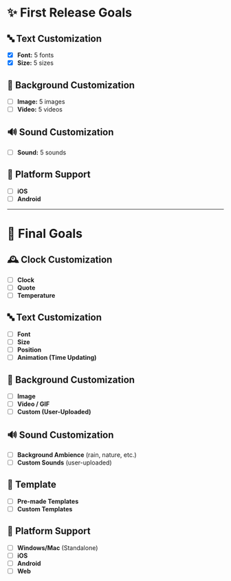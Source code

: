 # ✨ **First Release Goals**

## 🔤 **Text Customization**
- [X] **Font:** 5 fonts  
- [X] **Size:** 5 sizes  

## 🎨 **Background Customization**
- [ ] **Image:** 5 images  
- [ ] **Video:** 5 videos  

## 🔊 **Sound Customization**
- [ ] **Sound:** 5 sounds  

## 📱 **Platform Support**
- [ ] **iOS**  
- [ ] **Android**  
 _______________________________________
 
# 🏁 **Final Goals**

## 🕰️ **Clock Customization**  
- [ ] **Clock**  
- [ ] **Quote**  
- [ ] **Temperature**  

## 🔤 **Text Customization**  
- [ ] **Font**  
- [ ] **Size**  
- [ ] **Position**  
- [ ] **Animation (Time Updating)**  

## 🎨 **Background Customization**  
- [ ] **Image**  
- [ ] **Video / GIF**  
- [ ] **Custom (User-Uploaded)**  

## 🔊 **Sound Customization**  
- [ ] **Background Ambience** (rain, nature, etc.)  
- [ ] **Custom Sounds** (user-uploaded)  

## 👘 **Template**  
- [ ] **Pre-made Templates**  
- [ ] **Custom Templates**  

## 📱 **Platform Support**  
- [ ] **Windows/Mac** (Standalone)  
- [ ] **iOS**  
- [ ] **Android**  
- [ ] **Web**  
